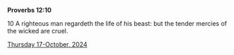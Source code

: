 **Proverbs 12:10**

10 A righteous man regardeth the life of his beast: but the tender mercies of the wicked are cruel.

[Thursday 17-October, 2024](https://getbible.life/kjv/Proverbs/12/10)
